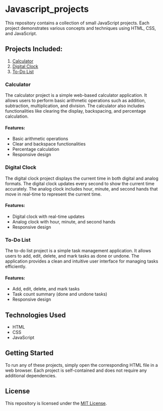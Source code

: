 # Javascript_projects

This repository contains a collection of small JavaScript projects. Each project demonstrates various concepts and techniques using HTML, CSS, and JavaScript.

## Projects Included:

1. [Calculator](#calculator)
2. [Digital Clock](#digital-clock)
3. [To-Do List](#to-do-list)

### Calculator

The calculator project is a simple web-based calculator application. It allows users to perform basic arithmetic operations such as addition, subtraction, multiplication, and division. The calculator also includes functionalities like clearing the display, backspacing, and percentage calculation.

#### Features:
- Basic arithmetic operations
- Clear and backspace functionalities
- Percentage calculation
- Responsive design

### Digital Clock

The digital clock project displays the current time in both digital and analog formats. The digital clock updates every second to show the current time accurately. The analog clock includes hour, minute, and second hands that move in real-time to represent the current time.

#### Features:
- Digital clock with real-time updates
- Analog clock with hour, minute, and second hands
- Responsive design

### To-Do List

The to-do list project is a simple task management application. It allows users to add, edit, delete, and mark tasks as done or undone. The application provides a clean and intuitive user interface for managing tasks efficiently.

#### Features:
- Add, edit, delete, and mark tasks
- Task count summary (done and undone tasks)
- Responsive design

## Technologies Used

- HTML
- CSS
- JavaScript

## Getting Started

To run any of these projects, simply open the corresponding HTML file in a web browser. Each project is self-contained and does not require any additional dependencies.

## License

This repository is licensed under the [MIT License](MIT-LICENSE).
